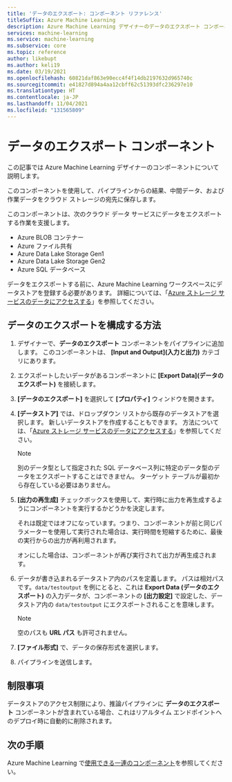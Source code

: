 ```yaml
---
title: 'データのエクスポート: コンポーネント リファレンス'
titleSuffix: Azure Machine Learning
description: Azure Machine Learning デザイナーのデータのエクスポート コンポーネントを使用して、Azure Machine Learning の外部に結果と中間データを保存します。
services: machine-learning
ms.service: machine-learning
ms.subservice: core
ms.topic: reference
author: likebupt
ms.author: keli19
ms.date: 03/19/2021
ms.openlocfilehash: 60821daf863e90ecc4f4f14db2197632d965740c
ms.sourcegitcommit: e41827d894a4aa12cbff62c51393dfc236297e10
ms.translationtype: HT
ms.contentlocale: ja-JP
ms.lasthandoff: 11/04/2021
ms.locfileid: "131565809"
---
```

# <a name="export-data-component"></a>データのエクスポート コンポーネント

この記事では Azure Machine Learning デザイナーのコンポーネントについて説明します。

このコンポーネントを使用して、パイプラインからの結果、中間データ、および作業データをクラウド ストレージの宛先に保存します。 

このコンポーネントは、次のクラウド データ サービスにデータをエクスポートする作業を支援します。

- Azure BLOB コンテナー
- Azure ファイル共有
- Azure Data Lake Storage Gen1
- Azure Data Lake Storage Gen2
- Azure SQL データベース

データをエクスポートする前に、Azure Machine Learning ワークスペースにデータストアを登録する必要があります。 詳細については、「[Azure ストレージ サービスのデータにアクセスする](../how-to-access-data.md)」を参照してください。

## <a name="how-to-configure-export-data"></a>データのエクスポートを構成する方法

1. デザイナーで、**データのエクスポート** コンポーネントをパイプラインに追加します。 このコンポーネントは、 **[Input and Output]\(入力と出力\)** カテゴリにあります。

1. エクスポートしたいデータがあるコンポーネントに **[Export Data]\(データのエクスポート\)** を接続します。

1. **[データのエクスポート]** を選択して **[プロパティ]** ウィンドウを開きます。

1. **[データストア]** では、ドロップダウン リストから既存のデータストアを選択します。 新しいデータストアを作成することもできます。 方法については、「[Azure ストレージ サービスのデータにアクセスする](../how-to-access-data.md)」を参照してください。

    > [!NOTE]
    > 別のデータ型として指定された SQL データベース列に特定のデータ型のデータをエクスポートすることはできません。 ターゲット テーブルが最初から存在している必要はありません。

1. **[出力の再生成]** チェックボックスを使用して、実行時に出力を再生成するようにコンポーネントを実行するかどうかを決定します。 

    それは既定ではオフになっています。つまり、コンポーネントが前と同じパラメーターを使用して実行された場合は、実行時間を短縮するために、最後の実行からの出力が再利用されます。 

    オンにした場合は、コンポーネントが再び実行されて出力が再生成されます。

1. データが書き込まれるデータストア内のパスを定義します。 パスは相対パスです。`data/testoutput` を例にとると、これは **Export Data (データのエクスポート)** の入力データが、コンポーネントの **[出力設定]** で設定した、データストア内の `data/testoutput` にエクスポートされることを意味します。

    > [!NOTE]
    > 空のパスも **URL パス** も許可されません。


1. **[ファイル形式]** で、データの保存形式を選択します。
 
1. パイプラインを送信します。

## <a name="limitations"></a>制限事項

データストアのアクセス制限により、推論パイプラインに **データのエクスポート** コンポーネントが含まれている場合、これはリアルタイム エンドポイントへのデプロイ時に自動的に削除されます。

## <a name="next-steps"></a>次の手順

Azure Machine Learning で[使用できる一連のコンポーネント](component-reference.md)を参照してください。 
